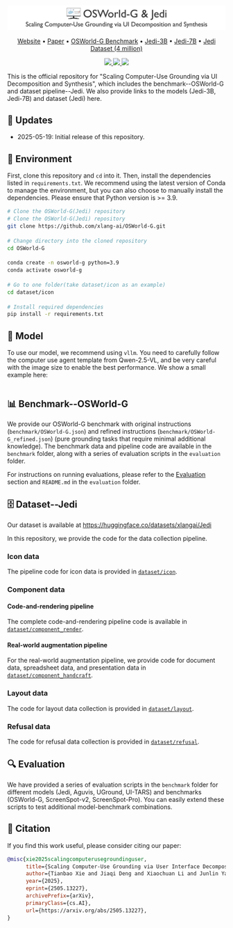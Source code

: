 <p align="center">
  <img src="readme-images/banner.png" alt="Banner">
</p>

<p align="center">
    <a href="https://osworld-grounding.github.io/">Website</a> •
    <a href="https://arxiv.org/abs/2505.13227">Paper</a> •
    <a href="https://github.com/xlang-ai/OSWorld-G/tree/main/benchmark">OSWorld-G Benchmark</a> •
    <a href="https://huggingface.co/xlangai/Jedi-3B-1080p">Jedi-3B</a> •
    <a href="https://huggingface.co/xlangai/Jedi-7B-1080p">Jedi-7B</a> •
    <a href="https://huggingface.co/datasets/xlangai/Jedi">Jedi Dataset (4 million)</a>
</p>

<p align="center">
    <a href="https://img.shields.io/badge/PRs-Welcome-red">
        <img src="https://img.shields.io/badge/PRs-Welcome-red">
    </a>
    <a href="https://img.shields.io/github/last-commit/xlang-ai/OSWorld-G?color=green">
        <img src="https://img.shields.io/github/last-commit/xlang-ai/OSWorld-G?color=green">
    </a>
    <a href="https://opensource.org/licenses/Apache-2.0">
        <img src="https://img.shields.io/badge/License-Apache%202.0-blue.svg">
    </a>
    <br/>
</p>

This is the official repository for "Scaling Computer-Use Grounding via UI Decomposition and Synthesis", which includes the benchmark--OSWorld-G and dataset pipeline--Jedi. We also provide links to the models (Jedi-3B, Jedi-7B) and dataset (Jedi) here.

## 📢 Updates
- 2025-05-19: Initial release of this repository.

## 💾 Environment
First, clone this repository and `cd` into it. Then, install the dependencies listed in `requirements.txt`. We recommend using the latest version of Conda to manage the environment, but you can also choose to manually install the dependencies. Please ensure that Python version is >= 3.9.
```bash
# Clone the OSWorld-G(Jedi) repository
# Clone the OSWorld-G(Jedi) repository
git clone https://github.com/xlang-ai/OSWorld-G.git

# Change directory into the cloned repository
cd OSWorld-G

conda create -n osworld-g python=3.9
conda activate osworld-g

# Go to one folder(take dataset/icon as an example)
cd dataset/icon

# Install required dependencies
pip install -r requirements.txt
```

## 🤖 Model
To use our model, we recommend using `vllm`. You need to carefully follow the computer use agent template from Qwen-2.5-VL, and be very careful with the image size to enable the best performance. We show a small example here:
```
```

## 📊 Benchmark--OSWorld-G

We provide our OSWorld-G benchmark with original instructions (`benchmark/OSWorld-G.json`) and refined instructions (`benchmark/OSWorld-G_refined.json`) (pure grounding tasks that require minimal additional knowledge). The benchmark data and pipeline code are available in the `benchmark` folder, along with a series of evaluation scripts in the `evaluation` folder.

For instructions on running evaluations, please refer to the [Evaluation](#-evaluation) section and `README.md` in the `evaluation` folder.

## 🗄️ Dataset--Jedi

Our dataset is available at https://huggingface.co/datasets/xlangai/Jedi

In this repository, we provide the code for the data collection pipeline.

### Icon data

The pipeline code for icon data is provided in [`dataset/icon`](dataset/icon/README.md).

### Component data

#### Code-and-rendering pipeline

The complete code-and-rendering pipeline code is available in [`dataset/component_render`](dataset/component_render/README.md).

#### Real-world augmentation pipeline

For the real-world augmentation pipeline, we provide code for document data, spreadsheet data, and presentation data in [`dataset/component_handcraft`](dataset/component_handcraft/README.md).

### Layout data

The code for layout data collection is provided in [`dataset/layout`](dataset/layout/README.md).

### Refusal data

The code for refusal data collection is provided in [`dataset/refusal`](dataset/refusal/README.md).

## 🔍 Evaluation

We have provided a series of evaluation scripts in the `benchmark` folder for different models (Jedi, Aguvis, UGround, UI-TARS) and benchmarks (OSWorld-G, ScreenSpot-v2, ScreenSpot-Pro). You can easily extend these scripts to test additional model-benchmark combinations.

<!-- ## ❓ FAQ
TODO -->

## 📄 Citation
If you find this work useful, please consider citing our paper:

```bibtex
@misc{xie2025scalingcomputerusegroundinguser,
      title={Scaling Computer-Use Grounding via User Interface Decomposition and Synthesis}, 
      author={Tianbao Xie and Jiaqi Deng and Xiaochuan Li and Junlin Yang and Haoyuan Wu and Jixuan Chen and Wenjing Hu and Xinyuan Wang and Yuhui Xu and Zekun Wang and Yiheng Xu and Junli Wang and Doyen Sahoo and Tao Yu and Caiming Xiong},
      year={2025},
      eprint={2505.13227},
      archivePrefix={arXiv},
      primaryClass={cs.AI},
      url={https://arxiv.org/abs/2505.13227}, 
}
```